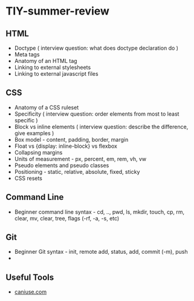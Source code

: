 # TIY-summer-review

## HTML
* Doctype ( interview question: what does doctype declaration do )
* Meta tags
* Anatomy of an HTML tag
* Linking to external stylesheets
* Linking to external javascript files

## CSS
* Anatomy of a CSS ruleset
* Specificity ( interview question: order elements from most to least specific )
* Block vs inline elements ( interview question: describe the difference, give examples )
* Box model - content, padding, border, margin
* Float vs {display: inline-block} vs flexbox
* Collapsing margins
* Units of measurement - px, percent, em, rem, vh, vw
* Pseudo elements and pseudo classes
* Positioning - static, relative, absolute, fixed, sticky
* CSS resets

## Command Line
* Beginner command line syntax - cd, .., pwd, ls, mkdir, touch, cp, rm, clear, mv, clear, tree, flags (-rf, -a, -s, etc)

## Git
* Beginner Git syntax - init, remote add, status, add, commit (-m), push
* 

## Useful Tools
* [caniuse.com](http://caniuse.com)
